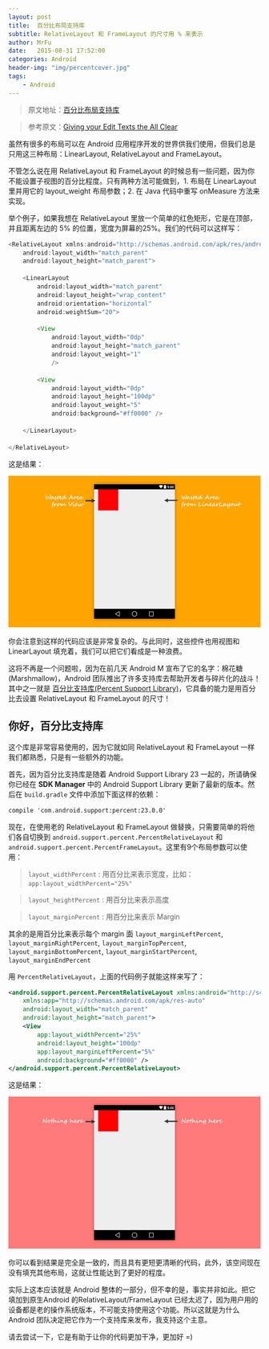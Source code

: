 ```yaml
---
layout: post
title:  百分比布局支持库
subtitle: RelativeLayout 和 FrameLayout 的尺寸用 % 来表示
author: MrFu
date:   2015-08-31 17:52:00
categories: Android
header-img: "img/percentcover.jpg"
tags:
    - Android
---
```



> 原文地址：[百分比布局支持库](http://mrfu.me/android/2015/08/31/percent_support_library/)

> 参考原文：[Giving your Edit Texts the All Clear](http://inthecheesefactory.com/blog/know-percent-support-library/en)


虽然有很多的布局可以在 Android 应用程序开发的世界供我们使用，但我们总是只用这三种布局：LinearLayout, RelativeLayout and FrameLayout。

不管怎么说在用 RelativeLayout 和 FrameLayout 的时候总有一些问题，因为你不能设置子视图的百分比程度。只有两种方法可能做到，1. 布局在 LinearLayout 里并用它的 layout_weight 布局参数；2. 在 Java 代码中重写 onMeasure 方法来实现。

举个例子，如果我想在 RelativeLayout 里放一个简单的红色矩形，它是在顶部，并且距离左边的 5% 的位置，宽度为屏幕的25%。我们的代码可以这样写：

```java
<RelativeLayout xmlns:android="http://schemas.android.com/apk/res/android"
    android:layout_width="match_parent"
    android:layout_height="match_parent">

    <LinearLayout
        android:layout_width="match_parent"
        android:layout_height="wrap_content"
        android:orientation="horizontal"
        android:weightSum="20">

        <View
            android:layout_width="0dp"
            android:layout_height="match_parent"
            android:layout_weight="1"
            />

        <View
            android:layout_width="0dp"
            android:layout_height="100dp"
            android:layout_weight="5"
            android:background="#ff0000" />

    </LinearLayout>

</RelativeLayout>
```

这是结果：

![percentlayout_1](/img/percentlayout_1.png)

你会注意到这样的代码应该是非常复杂的。与此同时，这些控件也用视图和 LinearLayout 填充着，我们可以把它们看成是一种浪费。

这将不再是一个问题啦，因为在前几天 Android M 宣布了它的名字：棉花糖(Marshmallow)，Android 团队推出了许多支持库去帮助开发者与碎片化的战斗！其中之一就是 [百分比支持库(Percent Support Library)](http://developer.android.com/reference/android/support/percent/package-summary.html)，它具备的能力是用百分比去设置 RelativeLayout 和 FrameLayout 的尺寸！

## 你好，百分比支持库

这个库是非常容易使用的，因为它就如同 RelativeLayout 和 FrameLayout 一样我们都熟悉，只是有一些额外的功能。

首先，因为百分比支持库是随着 Android Support Library 23 一起的，所请确保你已经在 **SDK Manager** 中的 Android Support Library 更新了最新的版本。然后在 `build.gradle` 文件中添加下面这样的依赖：

```xml
compile 'com.android.support:percent:23.0.0'
```

现在，在使用老的 RelativeLayout 和 FrameLayout 做替换，只需要简单的将他们各自切换到 `android.support.percent.PercentRelativeLayout` 和 `android.support.percent.PercentFrameLayout`。这里有9个布局参数可以使用：

> `layout_widthPercent` : 用百分比来表示宽度，比如：`app:layout_widthPercent="25%"`

> `layout_heightPercent` : 用百分比来表示高度

> `layout_marginPercent` : 用百分比来表示 Margin

其余的是用百分比来表示每个 margin 面 `layout_marginLeftPercent`, `layout_marginRightPercent`, `layout_marginTopPercent`, `layout_marginBottomPercent`, `layout_marginStartPercent`, `layout_marginEndPercent`

用 `PercentRelativeLayout`，上面的代码例子就能这样来写了：

```xml
<android.support.percent.PercentRelativeLayout xmlns:android="http://schemas.android.com/apk/res/android"
    xmlns:app="http://schemas.android.com/apk/res-auto"
    android:layout_width="match_parent"
    android:layout_height="match_parent">
    <View
        app:layout_widthPercent="25%"
        android:layout_height="100dp"
        app:layout_marginLeftPercent="5%"
        android:background="#ff0000" />
</android.support.percent.PercentRelativeLayout>
```

这是结果：

![percentlayout_2](/img/percentlayout_2.png)

你可以看到结果是完全是一致的，而且具有更短更清晰的代码，此外，该空间现在没有填充其他布局，这就让性能达到了更好的程度。

实际上这本应该就是 Android 整体的一部分，但不幸的是，事实并非如此。把它填加到原生Android 的RelativeLayout/FrameLayout 已经太迟了，因为用户用的设备都是老的操作系统版本，不可能支持使用这个功能。所以这就是为什么 Android 团队决定把它作为一个支持库来发布，我支持这个主意。

请去尝试一下，它是有助于让你的代码更加干净，更加好 =)

